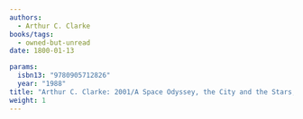 ```yaml
---
authors:
  - Arthur C. Clarke
books/tags:
  - owned-but-unread
date: 1800-01-13

params:
  isbn13: "9780905712826"
  year: "1988"
title: "Arthur C. Clarke: 2001/A Space Odyssey, the City and the Stars, the Deep Range, a Fall of Moondust, Rendezvous With Rama"
weight: 1
---
```


<!--more-->
